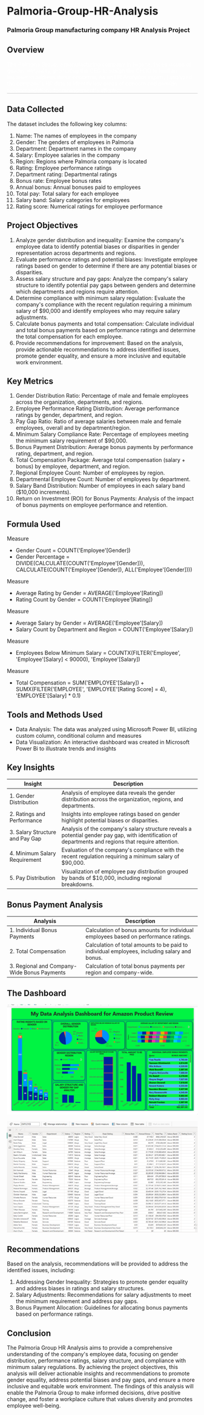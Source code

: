 # Palmoria-Group-HR-Analysis
### Palmoria Group manufacturing company HR Analysis Project

## Overview
<p style="color: #FFFFFF; border-bottom: 1px solid #CCCCCC">The Palmoria Group, a manufacturing company in Nigeria, faces issues of gender inequality, prompting the CEO to assign the CHRO to lead an initiative to address these concerns. As an HR Analytics expert, I analyzed the company's HR data to identify key areas of concern and provide recommendations for management's attention.</p>

## Data Collected

The dataset includes the following key columns:

1. Name: The names of employees in the company
2. Gender: The genders of employees in Palmoria
3. Department: Department names in the company
4. Salary: Employee salaries in the company
5. Region: Regions where Palmoria company is located
6. Rating: Employee performance ratings
7. Department rating: Departmental ratings
8. Bonus rate: Employee bonus rates
9. Annual bonus: Annual bonuses paid to employees
10. Total pay: Total salary for each employee
11. Salary band: Salary categories for employees
12. Rating score: Numerical ratings for employee performance

    
## Project Objectives
1. Analyze gender distribution and inequality: Examine the company's employee data to identify potential biases or disparities in gender representation across departments and regions.
2. Evaluate performance ratings and potential biases: Investigate employee ratings based on gender to determine if there are any potential biases or disparities.
3. Assess salary structure and pay gaps: Analyze the company's salary structure to identify potential pay gaps between genders and determine which departments and regions require attention.
4. Determine compliance with minimum salary regulation: Evaluate the company's compliance with the recent regulation requiring a minimum salary of $90,000 and identify employees who may require salary adjustments.
5. Calculate bonus payments and total compensation: Calculate individual and total bonus payments based on performance ratings and determine the total compensation for each employee.
6. Provide recommendations for improvement: Based on the analysis, provide actionable recommendations to address identified issues, promote gender equality, and ensure a more inclusive and equitable work environment.

## Key Metrics
1. Gender Distribution Ratio: Percentage of male and female employees across the organization, departments, and regions.
2. Employee Performance Rating Distribution: Average performance ratings by gender, department, and region.
3. Pay Gap Ratio: Ratio of average salaries between male and female employees, overall and by department/region.
4. Minimum Salary Compliance Rate: Percentage of employees meeting the minimum salary requirement of $90,000.
5. Bonus Payment Distribution: Average bonus payments by performance rating, department, and region.
6. Total Compensation Package: Average total compensation (salary + bonus) by employee, department, and region.
7. Regional Employee Count: Number of employees by region.
8. Departmental Employee Count: Number of employees by department.
9. Salary Band Distribution: Number of employees in each salary band ($10,000 increments).
10. Return on Investment (ROI) for Bonus Payments: Analysis of the impact of bonus payments on employee performance and retention.

## Formula Used

Measure
- Gender Count = COUNT('Employee'[Gender])
- Gender Percentage = DIVIDE(CALCULATE(COUNT('Employee'[Gender])), CALCULATE(COUNT('Employee'[Gender]), ALL('Employee'[Gender])))
  
Measure
- Average Rating by Gender = AVERAGE('Employee'[Rating])
- Rating Count by Gender = COUNT('Employee'[Rating])

Measure 
- Average Salary by Gender = AVERAGE('Employee'[Salary])
- Salary Count by Department and Region = COUNT('Employee'[Salary])

Measure
- Employees Below Minimum Salary = COUNTX(FILTER('Employee', 'Employee'[Salary] < 90000), 'Employee'[Salary])

Measure
- Total Compensation = SUM('EMPLOYEE'[Salary]) + SUMX(FILTER('EMPLOYEE', 'EMPLOYEE'[Rating Score] = 4), 'EMPLOYEE'[Salary] * 0.1)

## Tools and Methods Used
- Data Analysis: The data was analyzed using Microsoft Power BI, utilizing custom column, conditional column and measures
- Data Visualization: An interactive dashboard was created in Microsoft Power Bi to illustrate trends and insights


## Key Insights

| Insight | Description |
| --- | --- |
| 1. Gender Distribution | Analysis of employee data reveals the gender distribution across the organization, regions, and departments. |
| 2. Ratings and Performance | Insights into employee ratings based on gender highlight potential biases or disparities. |
| 3. Salary Structure and Pay Gap | Analysis of the company's salary structure reveals a potential gender pay gap, with identification of departments and regions that require attention. |
| 4. Minimum Salary Requirement | Evaluation of the company's compliance with the recent regulation requiring a minimum salary of $90,000. |
| 5. Pay Distribution | Visualization of employee pay distribution grouped by bands of $10,000, including regional breakdowns. |


## Bonus Payment Analysis

| Analysis | Description |
| --- | --- |
| 1. Individual Bonus Payments | Calculation of bonus amounts for individual employees based on performance ratings. |
| 2. Total Compensation | Calculation of total amounts to be paid to individual employees, including salary and bonus. |
| 3. Regional and Company-Wide Bonus Payments | Calculation of total bonus payments per region and company-wide. |




## The Dashboard


![image alt](https://github.com/isaacayeni225/My-Daily-Expenses-Tracker/blob/648f7fa31f3f72aedaff654b6203519ed8ccb6ca/Screenshot%20(10).png)

![image alt](https://github.com/isaacayeni225/Palmoria-Group-HR-Analysis/blob/0fe0a4e88e7fe2f6a549ceaa6f4480a892ac65f7/Screenshot%20(16).png)



## Recommendations
Based on the analysis, recommendations will be provided to address the identified issues, including:

1. Addressing Gender Inequality: Strategies to promote gender equality and address biases in ratings and salary structures.
2. Salary Adjustments: Recommendations for salary adjustments to meet the minimum requirement and address pay gaps.
3. Bonus Payment Allocation: Guidelines for allocating bonus payments based on performance ratings.

## Conclusion
The Palmoria Group HR Analysis aims to provide a comprehensive understanding of the company's employee data, focusing on gender distribution, performance ratings, salary structure, and compliance with minimum salary regulations. By achieving the project objectives, this analysis will deliver actionable insights and recommendations to promote gender equality, address potential biases and pay gaps, and ensure a more inclusive and equitable work environment. The findings of this analysis will enable the Palmoria Group to make informed decisions, drive positive change, and foster a workplace culture that values diversity and promotes employee well-being.

